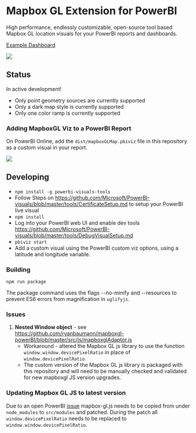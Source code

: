 # Mapbox GL Extension for PowerBI

High performance, endlessly customizable, open-source tool based Mapbox GL location visuals for your PowerBI reports and dashboards.

[Example Dashboard](https://app.powerbi.com/view?r=eyJrIjoiMThkYTY1MmItYzMwOC00NjUyLWJhOGMtODZiZWRkNzcxMzY2IiwidCI6IjYyOWE3MGIyLTMyYjktNDEyNi05NTFlLTE3NjA0Y2Y0NTZlYyIsImMiOjF9)

![](https://dl.dropbox.com/s/gtsfojr60a3pbep/powerbi-readme-170901.gif)

## Status

In active development!  

- Only point geometry sources are currently supported
- Only a dark map style is currently supported
- Only one color ramp is currently supported

### Adding MapboxGL Viz to a PowerBI Report

On PowerBI Online, add the `dist/mapboxGLMap.pbiviz` file in this repository as a custom visual in your report.

![](https://cl.ly/3303070u081q/download/Image%202017-09-01%20at%203.47.52%20PM.png)


## Developing

- `npm install -g powerbi-visuals-tools`
- Follow Steps on https://github.com/Microsoft/PowerBI-visuals/blob/master/tools/CertificateSetup.md to setup your PowerBI live visual
- `npm install`
- Log into your PowerBI web UI and enable dev tools https://github.com/Microsoft/PowerBI-visuals/blob/master/tools/DebugVisualSetup.md
- `pbiviz start`
- Add a custom visual using the PowerBI custom viz options, using a latitude and longitude variable.

### Building

`npm run package`

The package command uses the flags --no-minify and --resources to prevent ES6 errors from magnification in `uglifyjs`.

### Issues

1. **Nested Window object** - see https://github.com/ryanbaumann/mapboxgl-powerBI/blob/master/src/js/mapboxglAdaptor.js
    * Workaround - altered the Mapbox GL js library to use the function `window.window.devicePixelRatio` in place of `window.devicePixelRatio`.
    * The custom version of the Mapbox GL js library is packaged with this repository and will need to be manually checked and validated for new mapboxgl JS version upgrades.
    
### Updating Mapbox GL JS to latest version

Due to an open PowerBI [issue](https://github.com/Microsoft/PowerBI-visuals/issues/165) mapbox-gl.js needs to be copied from under `node_modules` to `src/modules` and patched. During the patch all `window.devicePixelRatio` needs to be replaced to `window.window.devicePixelRatio`.
